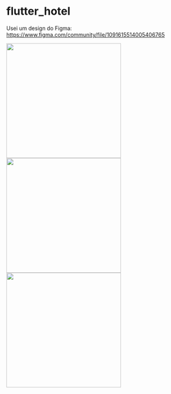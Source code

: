 # flutter_hotel

Usei um design do Figma: https://www.figma.com/community/file/1091615514005406765

<img src="https://github.com/user-attachments/assets/1a3f4547-4f9b-4bdc-9940-1ec652299a8c" width="300"/>
<img src="https://github.com/user-attachments/assets/c790eaee-ffd8-4e85-abee-2b3999f92709" width="300"/>
<img src="https://github.com/user-attachments/assets/63f5a52b-52ee-4f9f-8890-5dbcfe8b6fe7" width="300"/>

